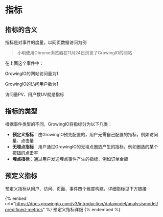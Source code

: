 # 指标

## 指标的含义

指标是对事件的度量，以网页数据访问为例

> 小明使用Chrome浏览器在11月24日浏览了GrowingIO的网站

在上面这个事件中：

GrowingIO的网站访问量为1

GrowingIO的访问用户数为1

访问量PV、用户数UV就是指标

## 指标的类型

根据事件类型的不同，GrowingIO将指标分为以下几类：

* **预定义指标**：由GrowingIO预先配置的，用户无需自己配置的指标，例如访问量、点击量
* **无埋点指标**：用户通过GrowingIO的无埋点圈选产生的指标，例如圈选的某个按钮的点击率
* **埋点指标**：通过用户发送埋点事件产生的指标，例如订单金额

## 预定义指标

预定义指标从用户、访问、页面、事件四个维度构建，详细指标见下方链接

{% embed url="https://docs.growingio.com/v3/introduction/datamodel/analysismodel/predifined-metrics" %}
预定义指标详细
{% endembed %}
